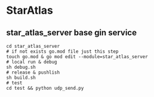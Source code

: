 # StarAtlas

## star_atlas_server base gin service
```
cd star_atlas_server
# if not exists go.mod file just this step
touch go.mod & go mod edit --module=star_atlas_server
# local run & debug
sh debug.sh
# release & pushlish
sh build.sh
# test
cd test && python udp_send.py
```
